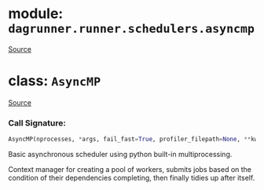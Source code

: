 # module: `dagrunner.runner.schedulers.asyncmp`

[Source](../dagrunner/runner/schedulers/asyncmp.py#L0)

# class: `AsyncMP`

[Source](../dagrunner/runner/schedulers/asyncmp.py#L12)

### Call Signature:

```python
AsyncMP(nprocesses, *args, fail_fast=True, profiler_filepath=None, **kwargs)
```

Basic asynchronous scheduler using python built-in multiprocessing.

Context manager for creating a pool of workers, submits jobs based on the
condition of their dependencies completing, then finally tidies up after
itself.

